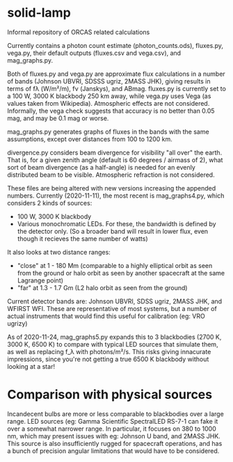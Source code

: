 # solid-lamp
Informal repository of ORCAS related calculations

Currently contains a photon count estimate (photon_counts.ods), fluxes.py, vega.py, their default outputs (fluxes.csv and vega.csv), and mag_graphs.py.

Both of fluxes.py and vega.py are approximate flux calculations in a number of bands (Johnson UBVRI, SDSSS ugriz, 2MASS JHK), giving results in terms of fλ (W/m²/m), fν (Janskys), and ABmag. fluxes.py is currently set to a 100 W, 3000 K blackbody 250 km away, while vega.py uses Vega (as values taken from Wikipedia). Atmospheric effects are not considered. Informally, the vega check suggests that accuracy is no better than 0.05 mag, and may be 0.1 mag or worse.

mag_graphs.py generates graphs of fluxes in the bands with the same assumptions, except over distances from 100 to 1200 km.

divergence.py considers beam divergence for visibility "all over" the earth. That is, for a given zenith angle (default is 60 degrees / airmass of 2), what sort of beam divergence (as a half-angle) is needed for an evenly distributed beam to be visible. Atmospheric refraction is not considered.


These files are being altered with new versions increasing the appended numbers. Currently (2020-11-11), the most recent is mag_graphs4.py, which considers 2 kinds of sources:
* 100 W, 3000 K blackbody
* Various monochromatic LEDs. For these, the bandwidth is defined by the detector only. (So a broader band will result in lower flux, even though it recieves the same number of watts)

It also looks at two distance ranges: 
* "close" at 1 - 180 Mm (comparable to a highly elliptical orbit as seen from the ground or halo orbit as seen by another spacecraft at the same Lagrange point)
* "far" at 1.3 - 1.7 Gm (L2 halo orbit as seen from the ground)

Current detector bands are: Johnson UBVRI, SDSS ugriz, 2MASS JHK, and WFIRST WFI. These are representative of most systems, but a number of actual instruments that would find this useful for calibration (eg: VRO ugrizy)


As of 2020-11-24, mag_graphs5.py expands this to 3 blackbodies (2700 K, 3000 K, 6500 K) to compare with typical LED sources that simulate them, as well as replacing f_λ with photons/m²/s. This risks giving innacurate impressions, since you're not getting a true 6500 K blackbody without looking at a star!

# Comparison with physical sources
Incandecent bulbs are more or less comparable to blackbodies over a large range. LED sources (eg: Gamma Scientific SpectralLED RS-7-1 can fake it over a somewhat narrower range. In particular, it focuses on 380 to 1000 nm, which may present issues with eg: Johnson U band, and 2MASS JHK. This source is also insufficiently rugged for spacecraft operations, and has a bunch of precision angular limitations that would have to be considered.
